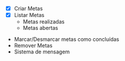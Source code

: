 - [x] Criar Metas
- [x] Listar Metas
    - Metas realizadas
    - Metas abertas
- Marcar/Desmarcar metas como concluídas
- Remover Metas
- Sistema de mensagem